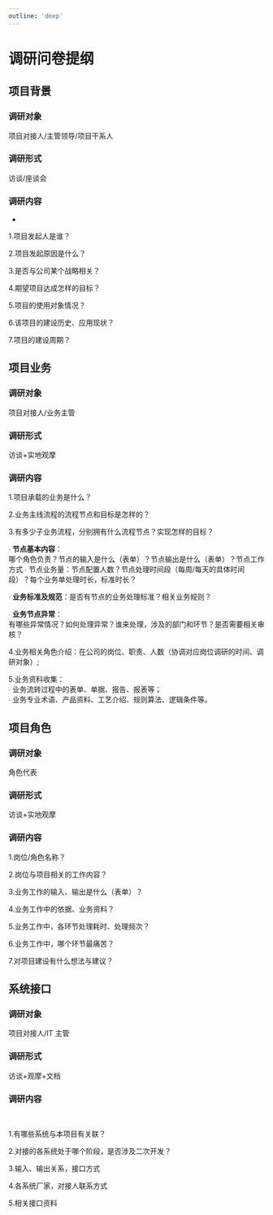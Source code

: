 ```yaml
---
outline: 'deep'
---
```


# 调研问卷提纲

## 项目背景

### 调研对象

项目对接人/主管领导/项目干系人

### 调研形式

访谈/座谈会

### 调研内容

-

<ElCard shadow="hover">

1.项目发起人是谁？

2.项目发起原因是什么？

3.是否与公司某个战略相关？

4.期望项目达成怎样的目标？

5.项目的使用对象情况？

6.该项目的建设历史、应用现状？

7.项目的建设周期？

</ElCard>

## 项目业务

### 调研对象

项目对接人/业务主管

### 调研形式

访谈+实地观摩

### 调研内容

<ElCard shadow="hover">

1.项目承载的业务是什么？

2.业务主线流程的流程节点和目标是怎样的？

3.有多少子业务流程，分别拥有什么流程节点？实现怎样的目标？

∙ **节点基本内容**：  
哪个角色负责？节点的输入是什么（表单）？节点输出是什么（表单）？节点工作方式
∙ 节点业务量：节点配置人数？节点处理时间段（每周/每天的具体时间段）？每个业务单处理时长，标准时长？

∙ **业务标准及规范**：是否有节点的业务处理标准？相关业务规则？

∙ **业务节点异常**：  
有哪些异常情况？如何处理异常？谁来处理，涉及的部门和环节？是否需要相关审核？

4.业务相关角色介绍：在公司的岗位、职责、人数（协调对应岗位调研的时间、调研对象）;

5.业务资料收集：  
∙ 业务流转过程中的表单、单据、报告、报表等；  
∙ 业务专业术语、产品资料、工艺介绍、规则算法、逻辑条件等。

</ElCard>

## 项目角色

### 调研对象

角色代表

### 调研形式

访谈+实地观摩

### 调研内容

<ElCard shadow="hover">

1.岗位/角色名称？

2.岗位与项目相关的工作内容？

3.业务工作的输入、输出是什么（表单）？

4.业务工作中的依据、业务资料？

5.业务工作中，各环节处理耗时、处理频次？

6.业务工作中，哪个环节最痛苦？

7.对项目建设有什么想法与建议？

</ElCard>

## 系统接口

### 调研对象

项目对接人/IT 主管

### 调研形式

访谈+观摩+文档

### 调研内容

<br/>

<ElCard shadow="hover">

1.有哪些系统与本项目有关联？

2.对接的各系统处于哪个阶段，是否涉及二次开发？

3.输入、输出关系，接口方式

4.各系统厂家，对接人联系方式

5.相关接口资料

</ElCard>

